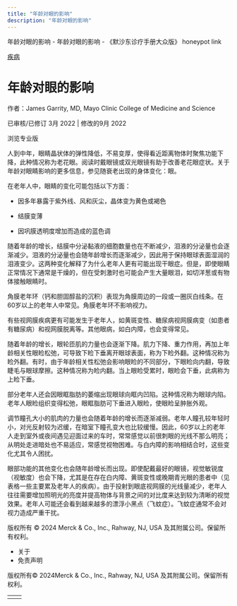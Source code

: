 ```yaml
---
title: "年龄对眼的影响"
description: "年龄对眼的影响"
---
```


﻿年龄对眼的影响 \- 年龄对眼的影响 \- 《默沙东诊疗手册大众版》 honeypot link



[疾病](https://www.merckmanuals.com/home/resourcespages/healthyliving_rel2.3)

# 年龄对眼的影响

作者：James Garrity, MD, Mayo Clinic College of Medicine and Science

已审核/已修订 3月 2022 \| 修改的9月 2022

浏览专业版

人到中年，眼睛晶状体的弹性降低，不易变厚，使得看近距离物体时聚焦功能下降，此种情况称为老花眼。阅读时戴眼镜或双光眼镜有助于改善老花眼症状。关于年龄对眼睛影响的更多信息，参见随衰老出现的身体变化：眼。

在老年人中，眼睛的变化可能包括以下方面：

- 因多年暴露于紫外线、风和灰尘，晶体变为黄色或褐色

- 结膜变薄

- 因巩膜透明度增加而造成的蓝色调


随着年龄的增长，结膜中分泌黏液的细胞数量也在不断减少，泪液的分泌量也会逐渐减少。泪液的分泌量也会随年龄增长而逐渐减少，因此用于保持眼球表面湿润的泪液变少。这两种变化解释了为什么老年人更有可能出现干眼症。但是，即使眼睛正常情况下通常是干燥的，但在受刺激时也可能会产生大量眼泪，如切洋葱或有物体接触眼睛时。

角膜老年环（钙和胆固醇盐的沉积）表现为角膜周边的一段或一圈灰白线条。在60岁以上的老年人中常见。角膜老年环不影响视力。

有些视网膜疾病更有可能发生于老年人，如黄斑变性、糖尿病视网膜病变（如患者有糖尿病）和视网膜脱离等。其他眼病，如白内障，也会变得常见。

随着年龄的增长，眼轮匝肌的力量也会逐渐下降。肌力下降、重力作用，再加上年龄相关性眼睑松弛，可导致下睑下垂离开眼球表面，称为下睑外翻。这种情况称为睑外翻。有时，由于年龄相关性松弛会影响眼睑的不同部分，下眼睑向内翻，导致睫毛与眼球摩擦。这种情况称为睑内翻。当上眼睑受累时，眼睑会下垂，此病称为上睑下垂。

部分老年人还会因眼眶脂肪的萎缩出现眼球向眶内凹陷。这种情况称为眼球内陷。老年人眼睑组织变得松弛，眼眶脂肪可下垂进入眼睑，使眼睑呈肿胀外观。

调节瞳孔大小的肌肉的力量也会随着年龄的增长而逐渐减弱。老年人瞳孔较年轻时小，对光反射较为迟缓，在暗室下瞳孔变大也比较缓慢。因此，60岁以上的老年人走到室外或夜间遇见迎面过来的车时，常常感觉以前很刺眼的光线不那么明亮；从明处走进暗处也不易适应，常感觉视物困难。与白内障的影响相结合时，这些变化尤其令人困扰。

眼部功能的其他变化也会随年龄增长而出现。即使配戴最好的眼镜，视觉敏锐度（视敏度）也会下降，尤其是在存在白内障、黄斑变性或晚期青光眼的患者中（见表格一些主要累及老年人的疾病）。由于投射到眼底视网膜的光线量减少，老年人往往需要增加照明光的亮度并提高物体与背景之间的对比度来达到较为清晰的视觉效果。老年人可能还会看到越来越多的漂浮小黑点（飞蚊症）。飞蚊症通常不会对视力造成严重干扰。



版权所有 © 2024
Merck & Co., Inc., Rahway, NJ, USA 及其附属公司。保留所有权利。

- 关于
- 免责声明

版权所有© 2024Merck & Co., Inc., Rahway, NJ, USA 及其附属公司。保留所有权利。

|     |     |
| --- | --- |
|  |  |